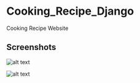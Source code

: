 # Cooking_Recipe_Django
Cooking Recipe Website

Screenshots  
------------

  ![alt text](https://github.com/gretarob/cooking_recipe_django/blob/main/screenshot1.jpg)


  ![alt text](https://github.com/gretarob/cooking_recipe_django/blob/master/screenshot2.jpg)
